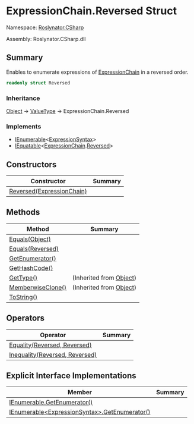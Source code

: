 # ExpressionChain\.Reversed Struct

Namespace: [Roslynator.CSharp](../../README.md)

Assembly: Roslynator\.CSharp\.dll

## Summary

Enables to enumerate expressions of [ExpressionChain](../README.md) in a reversed order\.

```csharp
readonly struct Reversed
```

### Inheritance

[Object](https://docs.microsoft.com/en-us/dotnet/api/system.object) &#x2192; [ValueType](https://docs.microsoft.com/en-us/dotnet/api/system.valuetype) &#x2192; ExpressionChain\.Reversed

### Implements

* [IEnumerable](https://docs.microsoft.com/en-us/dotnet/api/system.collections.generic.ienumerable-1)\<[ExpressionSyntax](https://docs.microsoft.com/en-us/dotnet/api/microsoft.codeanalysis.csharp.syntax.expressionsyntax)>
* [IEquatable](https://docs.microsoft.com/en-us/dotnet/api/system.iequatable-1)\<[ExpressionChain](../README.md)\.[Reversed](./README.md)>

## Constructors

| Constructor | Summary |
| ----------- | ------- |
| [Reversed(ExpressionChain)](-ctor/README.md) | |

## Methods

| Method | Summary |
| ------ | ------- |
| [Equals(Object)](Equals/README.md) | |
| [Equals(Reversed)](Equals/README.md) | |
| [GetEnumerator()](GetEnumerator/README.md) | |
| [GetHashCode()](GetHashCode/README.md) | |
| [GetType()](https://docs.microsoft.com/en-us/dotnet/api/system.object.gettype) |  \(Inherited from [Object](https://docs.microsoft.com/en-us/dotnet/api/system.object)\) |
| [MemberwiseClone()](https://docs.microsoft.com/en-us/dotnet/api/system.object.memberwiseclone) |  \(Inherited from [Object](https://docs.microsoft.com/en-us/dotnet/api/system.object)\) |
| [ToString()](ToString/README.md) | |

## Operators

| Operator | Summary |
| -------- | ------- |
| [Equality(Reversed, Reversed)](op_Equality/README.md) | |
| [Inequality(Reversed, Reversed)](op_Inequality/README.md) | |

## Explicit Interface Implementations

| Member | Summary |
| ------ | ------- |
| [IEnumerable.GetEnumerator()](System-Collections-IEnumerable-GetEnumerator/README.md) | |
| [IEnumerable\<ExpressionSyntax>.GetEnumerator()](System-Collections-Generic-IEnumerable-Microsoft-CodeAnalysis-CSharp-Syntax-ExpressionSyntax--GetEnumerator/README.md) | |

